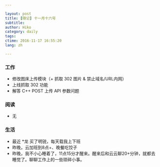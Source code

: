 ```yaml
---

layout: post  
title: [随记] 十一月十六号  
subtitle:   
author: Hiko  
category: daily
tags:   
ctime: 2016-11-17 16:55:20  
lang: zh  

---
```


### 工作

- 修改图床上传模块（+ 抓取 302 图片 & 禁止域名/URL内网）
- 上线抓取 302 功能
- 解答 C++ POST 上传 API 参数问题

### 阅读

- 无

### 生活

- 最近 *龙 买了明锐，每天载我上下班
- 昨晚，云加班到8点+、晚餐吃饺子
- 昨晚，我不小心睡着了，11点15分才醒来。醒来后和云云聊20+分钟，就都去睡觉了。聊聊工作上的一些琐碎小事。
